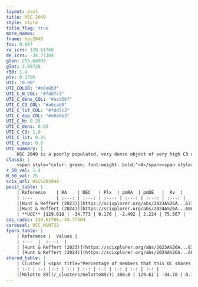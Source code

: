 ```yaml
---
layout: post
title: HSC 2049
style: style
title_flag: true
more_names: 
fname: hsc2049
fov: 0.047
ra_icrs: 129.61766
de_icrs: -34.77304
glon: 255.60993
glat: 3.95726
r50: 1.4
plx: 0.1756
UTI: "0.00"
UTI_COLOR: "#e0a6b3"
UTI_C_N_COL: "#fdd7c3"
UTI_C_dens_COL: "#acd5bf"
UTI_C_C3_COL: "#a6cab9"
UTI_C_lit_COL: "#fdd7c3"
UTI_C_dup_COL: "#e0a6b3"
UTI_C_N: 0.25
UTI_C_dens: 0.93
UTI_C_C3: 1.0
UTI_C_lit: 0.25
UTI_C_dup: 0.0
UTI_summary: |
    HSC 2049 is a poorly populated, very dense object of very high C3 quality. It was recently reported in the literature.<br><br><span style="color: #99180f; font-weight: bold;">Warning: </span>This is very likely a duplicate object, which shares a large percentage of members with at least one previously reported entry.
class3: |
    <span style="color: green; font-weight: bold;">A</span><span style="color: green; font-weight: bold;">A</span>
r_50_val: 1.4
N_50_val: 25
scix_url: HSC%202049
posit_table: |
    | Reference    | RA    | DEC   | Plx  | pmRA  | pmDE   |  Rv  |
    | :---         | :---: | :---: | :---: | :---: | :---: | :---: |
    |[Hunt & Reffert (2023)](https://scixplorer.org/abs/2023A%26A...673A.114H) | 129.613 | -34.781 | 0.273 | -2.466 | 2.229 | 64.279 |
    |[Hunt & Reffert (2024)](https://scixplorer.org/abs/2024A%26A...686A..42H) | 129.613 | -34.781 | 0.273 | -2.466 | 2.229 | 64.279 |
    | **UCC** |129.618 | -34.773 | 0.176 | -2.492 | 2.224 | 75.567 | 
cds_radec: 129.61766,-34.77304
carousel: UCC_HUNT23
fpars_table: |
    | Reference |  Values |
    | :---  |  :---:  |
    | [Hunt & Reffert (2023)](https://scixplorer.org/abs/2023A%26A...673A.114H) | `AV50=0.318, diffAV50=1.047, MOD50=12.611, logAge50=9.155` |
    | [Hunt & Reffert (2024)](https://scixplorer.org/abs/2024A%26A...686A..42H) | `MassJ=73.7890` |
shared_table: |
    | Cluster | <span title="Percentage of members that this OC shares with the ones listed">%</span>   | RA   | DEC   | Plx   | pmRA  | pmDE  | Rv | UTI |
    | :-: | :-: |:-: | :-: | :-: | :-: | :-: | :-: | :-: |
    |[Melotte 89](/_clusters/melotte89/)| 100.0 | 129.61 | -34.78 | 0.17 | -2.5 | 2.23 | 72.88 |0.9 |
---
```

